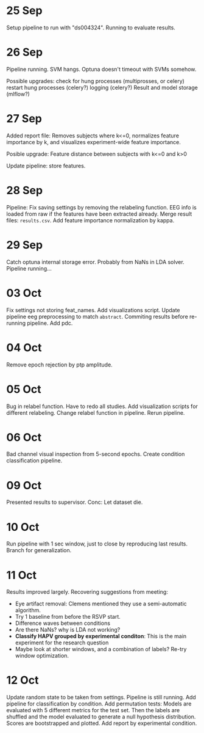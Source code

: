 # 25 Sep
Setup pipeline to run with "ds004324".
Running to evaluate results.

# 26 Sep
Pipeline running. SVM hangs. Optuna doesn't timeout with SVMs somehow.

Possible upgrades:
check for hung processes (multiprosses, or celery)
restart hung processes (celery?)
logging (celery?)
Result and model storage (mlflow?)

# 27 Sep
Added report file: Removes subjects where k<=0, normalizes feature importance by k, and visualizes experiment-wide feature importance.

Posible upgrade:
Feature distance between subjects with k<=0 and k>0

Update pipeline: store features.

# 28 Sep
Pipeline: Fix saving settings by removing the relabeling function. EEG info is loaded from raw if the features have been extracted already.
Merge result files: `results.csv`.
Add feature importance normalization by kappa.

# 29 Sep
Catch optuna internal storage error. Probably from NaNs in LDA solver. Pipeline running...

# 03 Oct
Fix settings not storing feat_names. Add visualizations script.
Update pipeline eeg preprocessing to match `abstract`.
Commiting results before re-running pipeline.
Add pdc.

# 04 Oct
Remove epoch rejection by ptp amplitude.

# 05 Oct
Bug in relabel function. Have to redo all studies.
Add visualization scripts for different relabeling.
Change relabel function in pipeline. Rerun pipeline.

# 06 Oct
Bad channel visual inspection from 5-second epochs.
Create condition classification pipeline.

# 09 Oct
Presented results to supervisor. Conc: Let dataset die.

# 10 Oct
Run pipeline with 1 sec window, just to close by reproducing last results.
Branch for generalization.

# 11 Oct
Results improved largely.
Recovering suggestions from meeting:

- Eye artifact removal: Clemens mentioned they use a semi-automatic algorithm. 
- Try 1 baseline from before the RSVP start.
- Difference waves between conditions
- Are there NaNs? why is LDA not working?
- **Classify HAPV grouped by experimental conditon**: This is the main experiment for the research question
- Maybe look at shorter windows, and a combination of labels? Re-try window optimization.

# 12 Oct
Update random state to be taken from settings.
Pipeline is still running. Add pipeline for classification by condition.
Add permutation tests: Models are evaluated with 5 different metrics for the test set. Then the labels are shuffled and the model evaluated to generate a null hypothesis distribution. Scores are bootstrapped and plotted.
Add report by experimental condition.